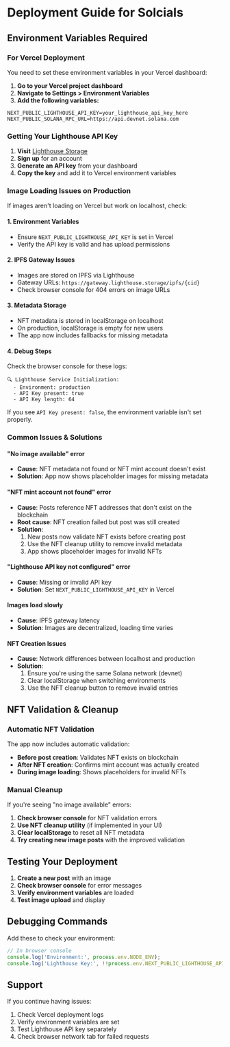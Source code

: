 # Deployment Guide for Solcials

## Environment Variables Required

### For Vercel Deployment

You need to set these environment variables in your Vercel dashboard:

1. **Go to your Vercel project dashboard**
2. **Navigate to Settings > Environment Variables**
3. **Add the following variables:**

```
NEXT_PUBLIC_LIGHTHOUSE_API_KEY=your_lighthouse_api_key_here
NEXT_PUBLIC_SOLANA_RPC_URL=https://api.devnet.solana.com
```

### Getting Your Lighthouse API Key

1. **Visit** [Lighthouse Storage](https://lighthouse.storage/)
2. **Sign up** for an account
3. **Generate an API key** from your dashboard
4. **Copy the key** and add it to Vercel environment variables

### Image Loading Issues on Production

If images aren't loading on Vercel but work on localhost, check:

#### 1. Environment Variables
- Ensure `NEXT_PUBLIC_LIGHTHOUSE_API_KEY` is set in Vercel
- Verify the API key is valid and has upload permissions

#### 2. IPFS Gateway Issues
- Images are stored on IPFS via Lighthouse
- Gateway URLs: `https://gateway.lighthouse.storage/ipfs/{cid}`
- Check browser console for 404 errors on image URLs

#### 3. Metadata Storage
- NFT metadata is stored in localStorage on localhost
- On production, localStorage is empty for new users
- The app now includes fallbacks for missing metadata

#### 4. Debug Steps

Check the browser console for these logs:
```
🔍 Lighthouse Service Initialization:
  - Environment: production
  - API Key present: true
  - API Key length: 64
```

If you see `API Key present: false`, the environment variable isn't set properly.

### Common Issues & Solutions

#### "No image available" error
- **Cause**: NFT metadata not found or NFT mint account doesn't exist
- **Solution**: App now shows placeholder images for missing metadata

#### "NFT mint account not found" error
- **Cause**: Posts reference NFT addresses that don't exist on the blockchain
- **Root cause**: NFT creation failed but post was still created
- **Solution**: 
  1. New posts now validate NFT exists before creating post
  2. Use the NFT cleanup utility to remove invalid metadata
  3. App shows placeholder images for invalid NFTs

#### "Lighthouse API key not configured" error
- **Cause**: Missing or invalid API key
- **Solution**: Set `NEXT_PUBLIC_LIGHTHOUSE_API_KEY` in Vercel

#### Images load slowly
- **Cause**: IPFS gateway latency
- **Solution**: Images are decentralized, loading time varies

#### NFT Creation Issues
- **Cause**: Network differences between localhost and production
- **Solution**: 
  1. Ensure you're using the same Solana network (devnet)
  2. Clear localStorage when switching environments
  3. Use the NFT cleanup button to remove invalid entries

## NFT Validation & Cleanup

### Automatic NFT Validation
The app now includes automatic validation:
- **Before post creation**: Validates NFT exists on blockchain
- **After NFT creation**: Confirms mint account was actually created
- **During image loading**: Shows placeholders for invalid NFTs

### Manual Cleanup
If you're seeing "no image available" errors:
1. **Check browser console** for NFT validation errors
2. **Use NFT cleanup utility** (if implemented in your UI)
3. **Clear localStorage** to reset all NFT metadata
4. **Try creating new image posts** with the improved validation

## Testing Your Deployment

1. **Create a new post** with an image
2. **Check browser console** for error messages
3. **Verify environment variables** are loaded
4. **Test image upload** and display

## Debugging Commands

Add these to check your environment:

```javascript
// In browser console
console.log('Environment:', process.env.NODE_ENV);
console.log('Lighthouse Key:', !!process.env.NEXT_PUBLIC_LIGHTHOUSE_API_KEY);
```

## Support

If you continue having issues:
1. Check Vercel deployment logs
2. Verify environment variables are set
3. Test Lighthouse API key separately
4. Check browser network tab for failed requests 